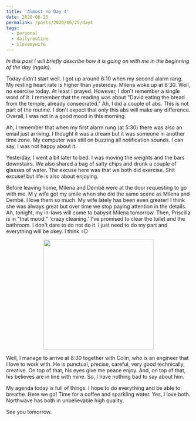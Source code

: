 ```yaml
---
title: 'Almost no Day 4'
date: 2020-06-25
permalink: /posts/2020/06/25/day4
tags:
  - personal
  - dailyroutine
  - ilovemywife
---
```

*In this post I will briefly describe how it is going on with me in the beginning of the day (again).*

Today didn't start well. I got up around 6:10 when my second alarm rang. My resting heart rate is higher than yesterday. Milena woke up at 6:30. Well, no exercise today. At least I prayed. However, I don't remember a single word of it. I remember that the reading was about "David eating the bread from the temple, already consecrated." Ah, I did a couple of abs. This is not part of the routine. I don't expect that only this abs will make any difference. Overall, I was not in a good mood in this morning. 

Ah, I remember that when my first alarm rung (at 5:30) there was also an email just arriving. I thought it was a dream but it was someone in another time zone. My computer was still on buzzing all notification sounds. I can say, I was not happy about it.

Yesterday, I went a bit later to bed. I was moving the weights and the bars downstairs. We also shared a bag of salty chips and drunk a couple of glasses of water. The excuse here was that we both did exercise. Shit excuse! but life is also about enjoying.

Before leaving home, Milena and Dembê were at the door requesting to go with me. M y wife got my smile when she did the same scene as Milena and Dembê. I love them so much. My wife lately has been even greater! I think she was always great but over time we stop paying attention in the details. Ah, tonight, my in-laws will come to babysit Milena tomorrow. Then, Priscilla is in "that mood:" 'crazy cleaning.' I've promised to clear the toilet and the bathroom. I don't dare to do not do it. I just need to do my part and everything will be okey. I think =D

<div align='center'><img src="https://lh3.googleusercontent.com/pw/ACtC-3cxyAZypsXezyObMzCYgdWA9-X1ktTWQIg3kKn0bBlL3dgJR7XdKzihtfO2P2qqJrYKPORpb8kCKA8dajRApqZhnsEKLM-BiiXPSV59Nz-eTdj8imFfPC8sLw9V1S8f8q5O0RGgqW-ra6JdlN02zRlVpA=w1108-h1476-no?authuser=0" width="300"/></div>


Well, I manage to arrive at 8:30 together with Colin, who is an engineer that I love to work with. He is punctual, precise, careful, very good technically, creative. On top of that, his eyes give me peace enjoy. And, on top of that, his believes are in line with mine. So, I have nothing bad to say about him.

My agenda today is full of things. I hope to do everything and be able to breathe. Here we go! Time for a coffee and sparkling water. Yes, I love both. Northwave has both in unbelievable high quality.

See you tomorrow.

